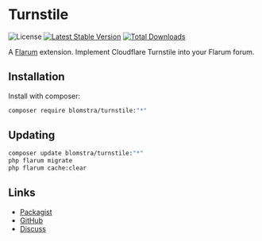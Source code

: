 # Turnstile

![License](https://img.shields.io/badge/license-MIT-blue.svg) [![Latest Stable Version](https://img.shields.io/packagist/v/blomstra/turnstile.svg)](https://packagist.org/packages/blomstra/turnstile) [![Total Downloads](https://img.shields.io/packagist/dt/blomstra/turnstile.svg)](https://packagist.org/packages/blomstra/turnstile)

A [Flarum](http://flarum.org) extension. Implement Cloudflare Turnstile into your Flarum forum.

## Installation

Install with composer:

```sh
composer require blomstra/turnstile:"*"
```

## Updating

```sh
composer update blomstra/turnstile:"*"
php flarum migrate
php flarum cache:clear
```

## Links

- [Packagist](https://packagist.org/packages/blomstra/turnstile)
- [GitHub](https://github.com/blomstra/turnstile)
- [Discuss](https://discuss.flarum.org/d/PUT_DISCUSS_SLUG_HERE)
